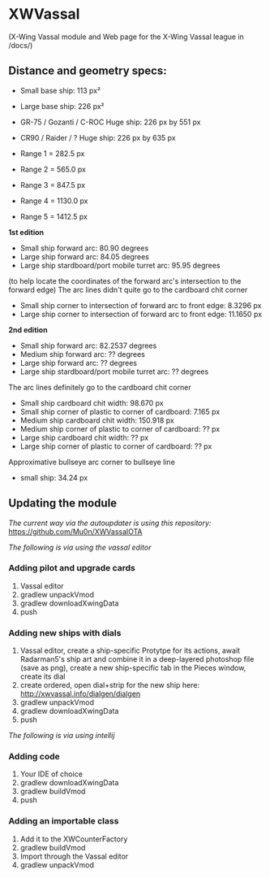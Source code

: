 # XWVassal 
(X-Wing Vassal module and Web page for the X-Wing Vassal league in /docs/)

## Distance and geometry specs:

* Small base ship: 113 px² 
* Large base ship: 226 px²
* GR-75 / Gozanti / C-ROC Huge ship:  226 px by 551 px
* CR90 / Raider / ? Huge ship: 226 px by 635 px

* Range 1 =  282.5 px
* Range 2 =  565.0 px
* Range 3 = 847.5 px
* Range 4 = 1130.0 px
* Range 5 = 1412.5 px

**1st edition**
* Small ship forward arc: 80.90 degrees
* Large ship forward arc: 84.05 degrees
* Large ship stardboard/port mobile turret arc: 95.95 degrees

(to help locate the coordinates of the forward arc's intersection to the forward edge)
The arc lines didn't quite go to the cardboard chit corner
* Small ship corner to intersection of forward arc to front edge: 8.3296 px
* Large ship corner to intersection of forward arc to front edge: 11.1650 px

**2nd edition**
* Small ship forward arc: 82.2537 degrees
* Medium ship forward arc: ?? degrees
* Large ship forward arc: ?? degrees
* Large ship stardboard/port mobile turret arc: ?? degrees

The arc lines definitely go to the cardboard chit corner
* Small ship cardboard chit width: 98.670 px
* Small ship corner of plastic to corner of cardboard: 7.165 px
* Medium ship cardboard chit width: 150.918 px
* Medium ship corner of plastic to corner of cardboard: ?? px
* Large ship cardboard chit width: ?? px
* Large ship corner of plastic to corner of cardboard: ?? px

Approximative bullseye arc corner to bullseye line
* small ship: 34.24 px

## Updating the module
*The current way via the autoupdater is using this repository:*
https://github.com/Mu0n/XWVassalOTA

*The following is via using the vassal editor*
### Adding pilot and upgrade cards
1. Vassal editor
2. gradlew unpackVmod
3. gradlew downloadXwingData
4. push

### Adding new ships with dials
1. Vassal editor, create a ship-specific Protytpe for its actions, await Radarman5's ship art and combine it in a deep-layered photoshop file  (save as png), create a new ship-specific tab in the Pieces window, create its dial
2. create ordered, open dial+strip for the new ship here: http://xwvassal.info/dialgen/dialgen
3. gradlew unpackVmod
4. gradlew downloadXwingData
5. push

*The following is via using intellij*
### Adding code
1. Your IDE of choice
2. gradlew downloadXwingData
3. gradlew buildVmod
4. push

### Adding an importable class
1. Add it to the XWCounterFactory
2. gradlew buildVmod
3. Import through the Vassal editor
4. gradlew unpackVmod
